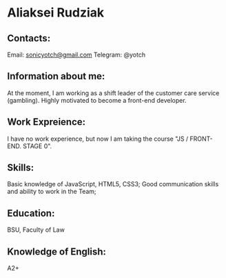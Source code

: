 # Aliaksei Rudziak
## **Contacts:**
Email: sonicyotch@gmail.com
Telegram: @yotch
## Information about me:
At the moment, I am working as a shift leader of the customer care service (gambling). Highly motivated to become a front-end developer.
## Work Expreience:
I have no work experience, but now I am taking the course "JS / FRONT-END. STAGE 0".
## Skills:
Basic knowledge of JavaScript, HTML5, CSS3;
Good communication skills and ability to work in the Team;
## Education: 
BSU, Faculty of Law
## Knowledge of English: 
A2+
